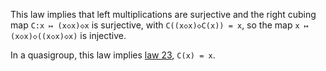 This law implies that left multiplications are surjective and the right cubing map `C:x ↦ (x◇x)◇x` is surjective, with `C((x◇x)◇C(x)) = x`, so the map `x ↦ (x◇x)◇((x◇x)◇x)` is injective.

In a quasigroup, this law implies [law 23](https://teorth.github.io/equational_theories/implications/?23), `C(x) = x`.
